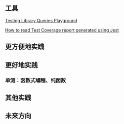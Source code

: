 ## 工具

[Testing Library Queries Playground](https://testing-playground.com/)

[How to read Test Coverage report generated using Jest](https://medium.com/@krishankantsinghal/how-to-read-test-coverage-report-generated-using-jest-c2d1cb70da8b)



## 更方便地实践



## 更好地实践

### 单测：函数式编程、纯函数



## 其他实践



## 未来方向